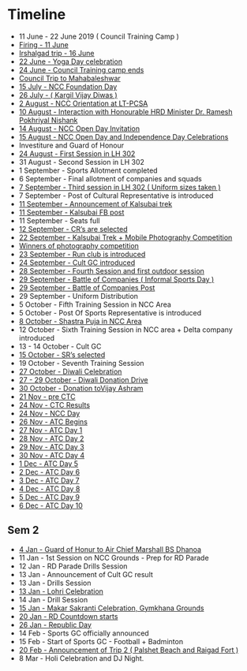 # Timeline 

* 11 June - 22 June 2019 ( Council Training Camp )
* [Firing - 11 June](https://github.com/MananKGarg/NCC-Magazine/blob/master/Timeline/11%20June%20-%20CTC%20Firing%20(1).pdf)
* [Irshalgad trip - 16 June](https://github.com/MananKGarg/NCC-Magazine/blob/master/Timeline/16%20June%20-%20CTC%20Irshalgad%20Trip.pdf)
* [22 June - Yoga Day celebration](https://github.com/MananKGarg/NCC-Magazine/blob/master/Timeline/Yoga%20Day%20Celebration.pdf)
* [24 June - Council Training camp ends](https://github.com/MananKGarg/NCC-Magazine/blob/master/Timeline/Council%20Training%20Camp.pdf)
* [Council Trip to Mahabaleshwar](https://github.com/MananKGarg/NCC-Magazine/blob/master/Timeline/Council%20Trip%20-%20Mahabaleshwar%20-%20Copy.pdf)
* [15 July - NCC Foundation Day](https://github.com/MananKGarg/NCC-Magazine/blob/master/Timeline/15%20July%20-%20NCC%20Foundation%20Day.pdf)
* [26 July - ( Kargil Vijay Diwas )](https://github.com/MananKGarg/NCC-Magazine/blob/master/Timeline/Kargil%20Vijay%20Diwas.pdf)
* [2 August - NCC Orientation at LT-PCSA](https://github.com/MananKGarg/NCC-Magazine/blob/master/Timeline/2%20August%20NCC%20Orientation%20(2).pdf)
* [10 August - Interaction with Honourable HRD Minister Dr. Ramesh Pokhriyal Nishank](https://github.com/MananKGarg/NCC-Magazine/blob/master/Timeline/10%20August%20-%20Interaction%20with%20Honourable%20HRD%20Minister%20Dr.%20Ramesh%20Pokhriyal%20Nishank%20-%20Copy.pdf)
* [14 August - NCC Open Day Invitation](https://github.com/MananKGarg/NCC-Magazine/blob/master/Timeline/15%20August%20Invitation.pdf)
* [15 August - NCC Open Day and Independence Day Celebrations](https://github.com/MananKGarg/NCC-Magazine/blob/master/Timeline/15%20August%20-%20NCC%20Open%20Day%20and%20Independence%20Day%20Celebrations%20(2)%20-%20Copy.pdf)
* Investiture and Guard of Honour
* [24 August - First Session in LH 302](https://github.com/MananKGarg/NCC-Magazine/blob/master/Timeline/24%20August%20-%20First%20Session%20in%20LH%20302%20-%20Copy.pdf) 
* 31 August - Second Session in LH 302
* 1 September - Sports Allotment completed
* 6 September - Final allotment of companies and squads
* [7 September - Third session in LH 302 ( Uniform sizes taken )](https://github.com/MananKGarg/NCC-Magazine/blob/master/Timeline/7%20September%20-%20Third%20Session.pdf)
* 7 September - Post of Cultural Representative is introduced
* [11 September - Announcement of Kalsubai trek](https://github.com/MananKGarg/NCC-Magazine/blob/master/Timeline/11%20September%20-%20Announcement%20of%20Kalsubai%20trek%20-%20Copy.pdf)
* [11 September - Kalsubai FB post](https://github.com/MananKGarg/NCC-Magazine/blob/master/Timeline/Kalsubai%20FB%20post.pdf)
* 11 September - Seats full
* [12 September - CR’s are selected](https://github.com/MananKGarg/NCC-Magazine/blob/master/Timeline/12%20September%20-%20CR%E2%80%99s%20are%20selected%20-%20Copy.pdf)
* [22 September - Kalsubai Trek  + Mobile Photography Competition](https://github.com/MananKGarg/NCC-Magazine/blob/master/Timeline/22%20September%20-%20Kalsubai%20Trek%20%20%2B%20Mobile%20Photography%20Competition%20-%20Copy.pdf)
* [Winners of photography competition](https://github.com/MananKGarg/NCC-Magazine/blob/master/Timeline/Kalsubai%20Photography%20contest%20winners%20(1).pdf)
* [23 September - Run club is introduced](https://github.com/MananKGarg/NCC-Magazine/blob/master/Timeline/23%20September%20-%20Run%20club%20is%20introduced.pdf)
* [24 September - Cult GC introduced](https://github.com/MananKGarg/NCC-Magazine/blob/master/Timeline/Cult%20GC%20invite.pdf)
* [28 September - Fourth Session and first outdoor session](https://github.com/MananKGarg/NCC-Magazine/blob/master/Timeline/28%20September%20-%20Fourth%20Session%20and%20first%20outdoor%20session.pdf)
* [29 September - Battle of Companies ( Informal Sports Day )](https://github.com/MananKGarg/NCC-Magazine/blob/master/Timeline/29%20September%20-%20Battle%20of%20Companies%20(%20Informal%20Sports%20Day%20).pdf)
* [29 September - Battle of Companies Post](https://github.com/MananKGarg/NCC-Magazine/blob/master/Timeline/Battle%20of%20Companies%20Post.pdf)
* 29 September - Uniform Distribution
* 5 October - Fifth Training Session in NCC Area
* 5 October - Post Of Sports Representative is introduced
* [8 October - Shastra Puja in NCC Area](https://github.com/MananKGarg/NCC-Magazine/blob/master/Timeline/8%20October%20-%20Shastra%20Puja%20in%20NCC%20Area.pdf)
* 12 October - Sixth Training Session in NCC area + Delta company introduced
* 13 - 14 October - Cult GC
* [15 October - SR’s selected](https://github.com/MananKGarg/NCC-Magazine/blob/master/Timeline/SR's%20selected%20(2)%20-%20Copy.pdf)
* 19 October - Seventh Training Session
* [27 October - Diwali Celebration](https://github.com/MananKGarg/NCC-Magazine/blob/master/Timeline/Diwali%20Celebration.pdf)
* [27 - 29 October - Diwali Donation Drive](https://github.com/MananKGarg/NCC-Magazine/blob/master/Timeline/Diwali%20Donation%20drive.pdf)
* [30 October - Donation toVijay Ashram](https://github.com/MananKGarg/NCC-Magazine/blob/master/Timeline/Diwali%20Donation%20Post.pdf)
* [21 Nov - pre CTC](https://github.com/MananKGarg/NCC-Magazine/blob/master/Timeline/Pre-CTC.pdf)
* [24 Nov - CTC Results](https://github.com/MananKGarg/NCC-Magazine/blob/master/Timeline/CTC%20Results%20.pdf)
* [24 Nov - NCC Day](https://github.com/MananKGarg/NCC-Magazine/blob/master/Timeline/24%20November%20-%20NCC%20Day.pdf)
* [26 Nov - ATC Begins](https://github.com/MananKGarg/NCC-Magazine/blob/master/Timeline/ATC%20Begins.pdf)
* [27 Nov - ATC Day 1](https://github.com/MananKGarg/NCC-Magazine/blob/master/Timeline/ATC%20Day%20-%201.pdf)
* [28 Nov - ATC Day 2](https://github.com/MananKGarg/NCC-Magazine/blob/master/Timeline/ATC%20Day%20-%202.pdf)
* [29 Nov - ATC Day 3](https://github.com/MananKGarg/NCC-Magazine/blob/master/Timeline/ATC%20Day%20-%203.pdf)
* [30 Nov - ATC Day 4](https://github.com/MananKGarg/NCC-Magazine/blob/master/Timeline/ATC%20Day%20-%204.pdf)
* [1 Dec  - ATC Day 5](https://github.com/MananKGarg/NCC-Magazine/blob/master/Timeline/ATC%20Day%20-%205.pdf)
* [2 Dec - ATC Day 6](https://github.com/MananKGarg/NCC-Magazine/blob/master/Timeline/ATC%20Day%20-%206.pdf)
* [3 Dec - ATC Day 7](https://github.com/MananKGarg/NCC-Magazine/blob/master/Timeline/ATC%20Day%20-%207.pdf)
* [4 Dec - ATC Day 8](https://github.com/MananKGarg/NCC-Magazine/blob/master/Timeline/ATC%20Day%20-%208.pdf)
* [5 Dec - ATC Day 9](https://github.com/MananKGarg/NCC-Magazine/blob/master/Timeline/ATC%20Day%20-%209.pdf)
* [6 Dec - ATC Day 10](https://github.com/MananKGarg/NCC-Magazine/blob/master/Timeline/ATC%20Day%20-%2010.pdf)

## Sem 2

* [4 Jan - Guard of Honur to Air Chief Marshall BS Dhanoa](https://github.com/MananKGarg/NCC-Magazine/blob/master/Timeline/GoH%20to%20Air%20Chief.pdf)
* 11 Jan - 1st Session on NCC Grounds - Prep for RD Parade
* 12 Jan - RD Parade Drills Session
* 13 Jan - Announcement of Cult GC result
* 13 Jan - Drills Session
* [13 Jan - Lohri Celebration](https://github.com/MananKGarg/NCC-Magazine/blob/master/Timeline/Lohri.pdf)
* 14 Jan - Drill Session
* [15 Jan - Makar Sakranti Celebration, Gymkhana Grounds](https://github.com/MananKGarg/NCC-Magazine/blob/master/Timeline/Makar%20sakranti.pdf)
* [20 Jan - RD Countdown starts](https://github.com/MananKGarg/NCC-Magazine/blob/master/Timeline/Pre%20RD%201.pdf)
* [26 Jan - Republic Day](https://github.com/MananKGarg/NCC-Magazine/blob/master/Timeline/Post%20RD%20post.pdf)
* 14 Feb - Sports GC officially announced
* 15 Feb - Start of Sports GC - Football + Badminton
* [20 Feb - Announcement of Trip 2 ( Palshet Beach and Raigad Fort )](https://github.com/MananKGarg/NCC-Magazine/blob/master/Timeline/Trip%202%20Announcement.pdf)
* 8 Mar - Holi Celebration and DJ Night.

